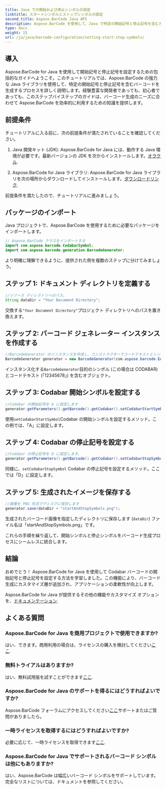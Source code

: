 ```yaml
---
title: Java での開始および停止シンボルの設定
linktitle: スタートシンボルとストップシンボルの設定
second_title: Aspose.BarCode Java API
description: Aspose.BarCode を使用して、Java で特定の開始記号と停止記号を含むカスタマイズされた Codabar バーコードを生成します。シームレスな統合については、ステップバイステップのガイドに従ってください。
type: docs
weight: 15
url: /ja/java/barcode-configuration/setting-start-stop-symbols/
---
```


## 導入

Aspose.BarCode for Java を使用して開始記号と停止記号を設定するための包括的なガイドへようこそ。このチュートリアルでは、Aspose.BarCode の強力な Java ライブラリを使用して、特定の開始記号と停止記号を含むバーコードを生成するプロセスを詳しく説明します。経験豊富な開発者であっても、初心者であっても、このステップバイステップのガイドは、バーコード生成のニーズに合わせて Aspose.BarCode を効率的に利用するための知識を提供します。

## 前提条件

チュートリアルに入る前に、次の前提条件が満たされていることを確認してください。

1.  Java 開発キット (JDK): Aspose.BarCode for Java には、動作する Java 環境が必要です。最新バージョンの JDK を次からインストールします。[オラクル](https://www.oracle.com/java/technologies/javase-downloads.html).

2.  Aspose.BarCode for Java ライブラリ: Aspose.BarCode for Java ライブラリを次の場所からダウンロードしてインストールします。[ダウンロードリンク](https://releases.aspose.com/barcode/java/).

前提条件を満たしたので、チュートリアルに進みましょう。

## パッケージのインポート

Java プロジェクトで、Aspose.BarCode を使用するために必要なパッケージをインポートします。

```java
// Aspose.BarCode クラスをインポートする
import com.aspose.barcode.CodabarSymbol;
import com.aspose.barcode.generation.BarcodeGenerator;
```

より明確に理解できるように、提供された例を複数のステップに分けてみましょう。

## ステップ 1: ドキュメント ディレクトリを定義する

```java
//リソース ディレクトリへのパス。
String dataDir = "Your Document Directory";
```

交換する`"Your Document Directory"`プロジェクト ディレクトリへのパスを置き換えます。

## ステップ 2: バーコード ジェネレーター インスタンスを作成する

```java
//BarcodeGenerator のインスタンスを作成し、コンストラクターでコードテキストとシンボルを指定します
BarcodeGenerator generator = new BarcodeGenerator(com.aspose.barcode.EncodeTypes.CODABAR, "12345678");
```

インスタンス化する`BarcodeGenerator`目的のシンボル (この場合は CODABAR) とコードテキスト (「12345678」) を含むオブジェクト。

## ステップ 3: Codabar 開始シンボルを設定する

```java
//Codabar の開始記号を A に設定します
generator.getParameters().getBarcode().getCodabar().setCodabarStartSymbol(CodabarSymbol.A);
```

使用`setCodabarStartSymbol`Codabar の開始シンボルを設定するメソッド。この例では、「A」に設定します。

## ステップ 4: Codabar の停止記号を設定する

```java
//Codabar の停止記号を D に設定します。
generator.getParameters().getBarcode().getCodabar().setCodabarStopSymbol(CodabarSymbol.D);
```

同様に、`setCodabarStopSymbol` Codabar の停止記号を設定するメソッド。ここでは「D」に設定します。

## ステップ 5: 生成されたイメージを保存する

```java
//画像を PNG 形式でディスクに保存します
generator.save(dataDir + "startAndStopSymbols.png");
```

生成されたバーコード画像を指定したディレクトリに保存します (`dataDir`) ファイル名は「startAndStopSymbols.png」です。

これらの手順を繰り返して、開始シンボルと停止シンボルをバーコード生成プロセスにシームレスに統合します。

## 結論

おめでとう！ Aspose.BarCode for Java を使用して Codabar バーコードの開始記号と停止記号を設定する方法を学習しました。この機能により、バーコード生成にカスタマイズ層が追加され、アプリケーションの柔軟性が向上します。

 Aspose.BarCode for Java が提供するその他の機能やカスタマイズ オプションを、[ドキュメンテーション](https://reference.aspose.com/barcode/java/).

## よくある質問

### Aspose.BarCode for Java を商用プロジェクトで使用できますか?
はい、できます。商用利用の場合は、ライセンスの購入を検討してください[ここ](https://purchase.aspose.com/buy).

### 無料トライアルはありますか?
はい、無料試用版を試すことができます[ここ](https://releases.aspose.com/).

### Aspose.BarCode for Java のサポートを得るにはどうすればよいですか?
 Aspose.BarCode フォーラムにアクセスしてください[ここ](https://forum.aspose.com/c/barcode/13)サポートまたはご質問がありましたら。

### 一時ライセンスを取得するにはどうすればよいですか?
必要に応じて、一時ライセンスを取得できます[ここ](https://purchase.aspose.com/temporary-license/).

### Aspose.BarCode for Java でサポートされるバーコード シンボルは他にもありますか?
はい、Aspose.BarCode は幅広いバーコード シンボルをサポートしています。完全なリストについては、ドキュメントを参照してください。

